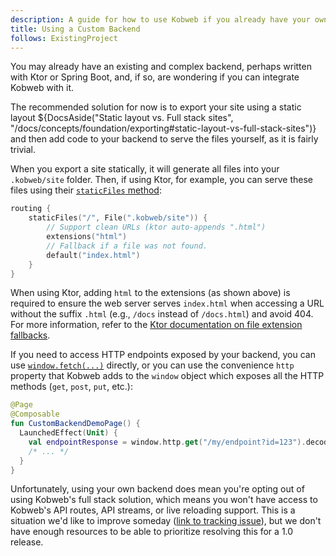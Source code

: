 ```yaml
---
description: A guide for how to use Kobweb if you already have your own existing backend.
title: Using a Custom Backend
follows: ExistingProject
---
```


You may already have an existing and complex backend, perhaps written with Ktor or Spring Boot, and, if so, are
wondering if you can integrate Kobweb with it.

The recommended solution for now is to export your site using a static layout
${DocsAside("Static layout vs. Full stack sites", "/docs/concepts/foundation/exporting#static-layout-vs-full-stack-sites")}
and then add code to your backend to serve the files yourself, as it is fairly trivial.

When you export a site statically, it will generate all files into your `.kobweb/site` folder. Then, if using Ktor, for
example, you can serve these files using their [`staticFiles` method](https://ktor.io/docs/server-static-content.html):

```kotlin
routing {
    staticFiles("/", File(".kobweb/site")) {
        // Support clean URLs (ktor auto-appends ".html")
        extensions("html")
        // Fallback if a file was not found.
        default("index.html")
    }
}
```

When using Ktor,
adding `html` to the extensions (as shown above)
is required to ensure the web server serves `index.html` when accessing a URL
without the suffix `.html` (e.g., `/docs` instead of `/docs.html`) and avoid 404.
For more information,
refer to the [Ktor documentation on file extension fallbacks](https://ktor.io/docs/server-static-content.html#extensions).


If you need to access HTTP endpoints exposed by your backend, you can use [`window.fetch(...)`](https://developer.mozilla.org/en-US/docs/Web/API/fetch)
directly, or you can use the convenience `http` property that Kobweb adds to the `window` object which exposes
all the HTTP methods (`get`, `post`, `put`, etc.):

```kotlin
@Page
@Composable
fun CustomBackendDemoPage() {
  LaunchedEffect(Unit) {
    val endpointResponse = window.http.get("/my/endpoint?id=123").decodeToString()
    /* ... */
  }
}
```

Unfortunately, using your own backend does mean you're opting out of using Kobweb's full stack solution, which means you
won't have access to Kobweb's API routes, API streams, or live reloading support. This is a situation we'd like to
improve someday ([link to tracking issue](https://github.com/varabyte/kobweb/issues/22)), but we don't have enough
resources to be able to prioritize resolving this for a 1.0 release.